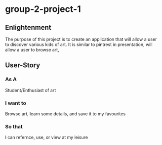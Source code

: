 # group-2-project-1
## Enlightenment
The purpose of this project is to create an application that will allow a user to discover various kids of art.
It is similar to pintrest in presentation, will allow a user to browse art, 
## User-Story 
### As A
Student/Enthusiast of art
### I want to
Browse art, learn some details, and save it to my favourites
### So that 
I can refernce, use, or view at my leisure
